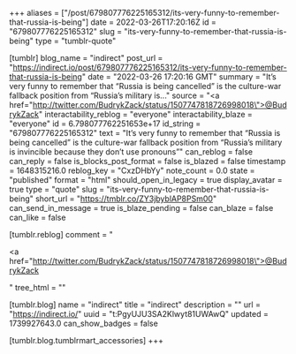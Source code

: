 +++
aliases = ["/post/679807776225165312/its-very-funny-to-remember-that-russia-is-being"]
date = 2022-03-26T17:20:16Z
id = "679807776225165312"
slug = "its-very-funny-to-remember-that-russia-is-being"
type = "tumblr-quote"

[tumblr]
blog_name = "indirect"
post_url = "https://indirect.io/post/679807776225165312/its-very-funny-to-remember-that-russia-is-being"
date = "2022-03-26 17:20:16 GMT"
summary = "It’s very funny to remember that “Russia is being cancelled” is the culture-war fallback position from “Russia’s military is..."
source = "<a href=\"http://twitter.com/BudrykZack/status/1507747818726998018\">@BudrykZack</a>"
interactability_reblog = "everyone"
interactability_blaze = "everyone"
id = 6.798077762251653e+17
id_string = "679807776225165312"
text = "It&rsquo;s very funny to remember that &ldquo;Russia is being cancelled&rdquo; is the culture-war fallback position from &ldquo;Russia&rsquo;s military is invincible because they don&rsquo;t use pronouns&rdquo;"
can_reblog = false
can_reply = false
is_blocks_post_format = false
is_blazed = false
timestamp = 1648315216.0
reblog_key = "CxzDHbYy"
note_count = 0.0
state = "published"
format = "html"
should_open_in_legacy = true
display_avatar = true
type = "quote"
slug = "its-very-funny-to-remember-that-russia-is-being"
short_url = "https://tmblr.co/ZY3jbyblAP8PSm00"
can_send_in_message = true
is_blaze_pending = false
can_blaze = false
can_like = false

[tumblr.reblog]
comment = "<p><a href=\"http://twitter.com/BudrykZack/status/1507747818726998018\">@BudrykZack</a></p>"
tree_html = ""

[tumblr.blog]
name = "indirect"
title = "indirect"
description = ""
url = "https://indirect.io/"
uuid = "t:PgyUJU3SA2Klwyt81UWAwQ"
updated = 1739927643.0
can_show_badges = false

[tumblr.blog.tumblrmart_accessories]
+++
